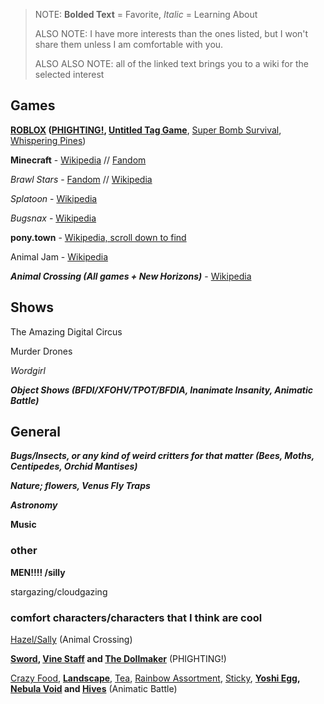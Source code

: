 > NOTE: **Bolded Text** = Favorite, *Italic* = Learning About
> 
> ALSO NOTE: I have more interests than the ones listed, but I won't share them unless I am comfortable with you.
>
> ALSO ALSO NOTE: all of the linked text brings you to a wiki for the selected interest

## Games

**[ROBLOX](https://en.m.wikipedia.org/wiki/Roblox) ([PHIGHTING!](https://phighting.wiki), [Untitled Tag Game](https://utg.miraheze.org/wiki/Untitled_Tag_Gane_Wiki)**, [Super Bomb Survival](https://roblox-super-bomb-survival.fandom.com/wiki/Roblox_Super_Bomb_Survival_Wiki), [Whispering Pines](https://offical-the-rake-whispering-pines.fandom.com/wiki/Offical_The_Rake_Whispering_Pines_Wiki))

**Minecraft** - [Wikipedia](https://en.m.wikipedia.org/wiki/Minecraft) // [Fandom](https://minecraft.fandom.com/wiki/Minecraft_Wiki)

*Brawl Stars* - [Fandom](https://brawlstars.fandom.com/wiki/Brawl_Stars_Wiki) // [Wikipedia](https://en.m.wikipedia.org/wiki/Brawl_Stars)

*Splatoon* - [Wikipedia](en.m.wikipedia.org/wiki/Splatoon)

*Bugsnax* - [Wikipedia](en.m.wikipedia.org/wiki/Bugsnax)

**pony.town** - [Wikipedia, scroll down to find](https://en.m.wikipedia.org/wiki/Online_communities_of_the_My_Little_Pony:_Friendship_Is_Magic_fandom)

Animal Jam - [Wikipedia](https://en.m.wikipedia.org/wiki/Animal_Jam_Classic)

***Animal Crossing (All games + New Horizons)*** - [Wikipedia](https://en.m.wikipedia.org/wiki/Animal_Crossing)

## Shows

The Amazing Digital Circus

Murder Drones

*Wordgirl*

***Object Shows (BFDI/XFOHV/TPOT/BFDIA, Inanimate Insanity, Animatic Battle)***

## General

***Bugs/Insects, or any kind of weird critters for that matter (Bees, Moths, Centipedes, Orchid Mantises)***

***Nature; flowers, Venus Fly Traps***

***Astronomy***

**Music**

### other

**MEN!!!! /silly**

stargazing/cloudgazing

### comfort characters/characters that I think are cool

[Hazel/Sally](https://animalcrossing.fandom.com/wiki/Hazel) (Animal Crossing)

**[Sword](https://phighting.wiki/Sword), [Vine Staff](https://phighting.wiki/Vine_Staff) and [The Dollmaker](https://phighting.wiki/The_Dollmaker)** (PHIGHTING!)

[Crazy Food](https://animatic-battle-battle.fandom.com/wiki/Crazy_Food), **[Landscape](animatic-battle-battle.fandom.com/wiki/Landscape)**, [Tea](https://animatic-battle-battle.fandom.com/wiki/Tea), [Rainbow Assortment](https://animatic-battle-battle.fandom.com/wiki/Rainbow_Assortment), [Sticky](https://animatic-battle-battle.fandom.com/wiki/Sticky), **[Yoshi Egg](https://animatic-battle-battle.fandom.com/wiki/Yoshi_Egg), [Nebula Void](https://animatic-battle-battle.fandom.com/wiki/Nebula_Void) and [Hives](https://animatic-battle-battle.fandom.com/wiki/Hives)** (Animatic Battle)
